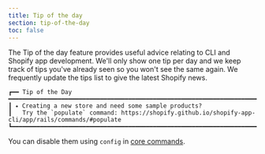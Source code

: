```yaml
---
title: Tip of the day
section: tip-of-the-day
toc: false
---
```

The Tip of the day feature provides useful advice relating to CLI and Shopify app development. We'll only show one tip per day and we keep track of tips you've already seen so you won't see the same again. We frequently update the tips list to give the latest Shopify news.

```console
┏━━ Tip of the Day ━━━━━━━━━━━━━━━━━━━━━━━━━━━━━━━━━━━━━━━━━━━━━━━━━━━━━━━━━━━━━━━━━━━━━━━━━━━━━━━━━━━━━
┃ ⭑ Creating a new store and need some sample products? 
┃   Try the `populate` command: https://shopify.github.io/shopify-app-cli/app/rails/commands/#populate
┗━━━━━━━━━━━━━━━━━━━━━━━━━━━━━━━━━━━━━━━━━━━━━━━━━━━━━━━━━━━━━━━━━━━━━━━━━━━━━━━━━━━━━━━━━━━━━━━━━━━━━━━
```

You can disable them using `config` in [core commands](https://shopify.github.io/shopify-app-cli/core/#tipoftheday).
